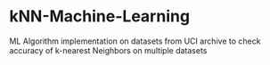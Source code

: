 # kNN-Machine-Learning
ML Algorithm implementation on datasets from UCI archive to check accuracy of k-nearest Neighbors on multiple datasets
